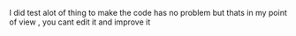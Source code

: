 I did test alot of thing to make the code has no problem but thats in my point of view , you cant edit it and improve it
